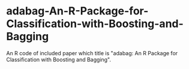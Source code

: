 # adabag-An-R-Package-for-Classification-with-Boosting-and-Bagging
An R code of included paper which title is "adabag: An R Package for Classification with Boosting and Bagging".
